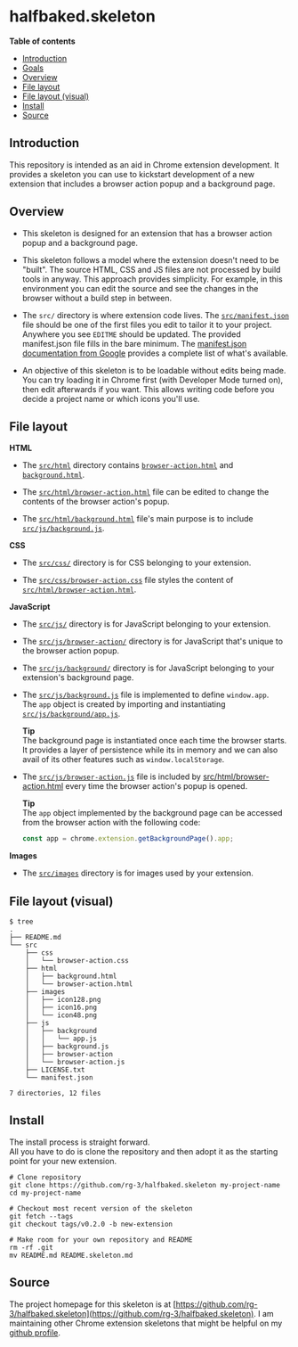 # halfbaked.skeleton

**Table of contents**

* <a href='#introduction'>Introduction</a>
* <a href='#goals'>Goals</a>
* <a href='#overview'>Overview</a>
* <a href='#file-layout'>File layout</a>
* <a href='#file-layout-visual'>File layout (visual)</a>
* <a href='#install'>Install</a>
* <a href='#source'>Source</a>


## <a id='introduction'>Introduction</a>

This repository is intended as an aid in Chrome extension development.
It provides a skeleton you can use to kickstart development of a new
extension that includes a browser action popup and a background page.

## <a id='overview'>Overview</a>

* This skeleton is designed for an extension that has a browser action popup
  and a background page.

* This skeleton follows a model where the extension doesn't need to be "built".
  The source HTML, CSS and JS files are not processed by build tools in anyway.
  This approach provides simplicity. For example, in this environment you can
  edit the source and see the changes in the browser without a build step in
  between.

* The `src/` directory is where extension code lives. The [`src/manifest.json`](src/manifest.json)
  file should be one of the first files you edit to tailor it to your project.
  Anywhere you see `EDITME` should be updated. The provided manifest.json file
  fills in the bare minimum. The [manifest.json documentation from Google](https://developer.chrome.com/extensions/manifest)
  provides a complete list of what's available.

* An objective of this skeleton is to be loadable without edits
  being made. You can try loading it in Chrome first (with Developer Mode turned on),
  then edit afterwards if you want. This allows writing code before you decide
  a project name or which icons you'll use.

## <a id='file-layout'> File layout </a>

**HTML**

* The [`src/html`](/src/html) directory contains [`browser-action.html`](src/html/browser-action.html) and
  [`background.html`](src/html/background.html).

* The [`src/html/browser-action.html`](src/html/browser-action.html) file can be edited to change
  the contents of the browser action's popup.

* The [`src/html/background.html`](src/html/background.html) file's main purpose is to include
  [`src/js/background.js`](/src/js/background.js).

**CSS**

* The [`src/css/`](/src/css) directory is for CSS belonging to your extension.

* The [`src/css/browser-action.css`](/src/css/browser-action.css) file styles the content of 
  [`src/html/browser-action.html`](/src/html/browser-action.html).

**JavaScript**

 * The [`src/js/`](/src/js) directory is for JavaScript belonging to your extension.

 * The [`src/js/browser-action/`](src/js/browser-action) directory is for JavaScript
   that's unique to the browser action popup.

  * The [`src/js/background/`](src/js/background) directory is for JavaScript
    belonging to your extension's background page.

 * The [`src/js/background.js`](src/js/background.js) file is implemented to
   define `window.app`.  
   The `app` object is created by importing and instantiating 
   [`src/js/background/app.js`](src/js/background/app.js).

   **Tip**  
   The background page is instantiated once each time the browser starts. It provides 
   a layer of persistence while its in memory and we can also avail of its other 
   features such as `window.localStorage`.

 * The [`src/js/browser-action.js`](src/js/browser-action.js) file is included
   by [src/html/browser-action.html](src/html/browser-action.html) every time 
   the browser action's popup is opened.

   **Tip**  
   The `app` object implemented by the background page can be accessed from the
   browser action with the following code: 
   
    ```javascript
    const app = chrome.extension.getBackgroundPage().app;
    ```


**Images**

* The [`src/images`](src/images) directory is for images used by your extension.

## <a id='file-layout-visual'>File layout (visual)</a>

    $ tree
    .
    ├── README.md
    └── src
        ├── css
        │   └── browser-action.css
        ├── html
        │   ├── background.html
        │   └── browser-action.html
        ├── images
        │   ├── icon128.png
        │   ├── icon16.png
        │   └── icon48.png
        ├── js
        │   ├── background
        │   │   └── app.js
        │   ├── background.js
        │   ├── browser-action
        │   └── browser-action.js
        ├── LICENSE.txt
        └── manifest.json

    7 directories, 12 files


## <a id='install'> Install </a>

The install process is straight forward.  
All you have to do is clone the repository and then adopt it as the starting point for your new extension.

    # Clone repository
    git clone https://github.com/rg-3/halfbaked.skeleton my-project-name
    cd my-project-name

    # Checkout most recent version of the skeleton
    git fetch --tags
    git checkout tags/v0.2.0 -b new-extension

    # Make room for your own repository and README
    rm -rf .git
    mv README.md README.skeleton.md


## <a id='source'>Source</a>

The project homepage for this skeleton is at [https://github.com/rg-3/halfbaked.skeleton](https://github.com/rg-3/halfbaked.skeleton).
I am maintaining other Chrome extension skeletons that might be helpful on my [github profile](https://github.com/rg-3).
